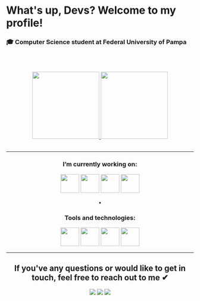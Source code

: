 # What's up, Devs? Welcome to my profile!
### 🎓 Computer Science student at Federal University of Pampa
</br></br>

<div align="center">
<a href="https://github.com/manoelargc">
  <img height="180em" src="https://github-readme-stats.vercel.app/api?username=manoelargc&show_icons=true&theme=dracula"/>
</a>
<a href="https://github.com/manoelargc">
  <img height="180em" src="https://github-readme-stats.vercel.app/api/top-langs/?username=manoelargc&layout=compact&show_icons=true&theme=dracula" />
</a>
</div>
</br>  

---

<div align="center">
  
### I’m currently working on:

<img src="https://cdn.jsdelivr.net/gh/devicons/devicon/icons/c/c-original.svg" width="50" height="50" /> <img 
src="https://cdn.jsdelivr.net/gh/devicons/devicon/icons/css3/css3-original.svg" width="50" height="50" /> <img 
src="https://cdn.jsdelivr.net/gh/devicons/devicon/icons/html5/html5-original.svg" width="50" height="50" /> <img 
src="https://cdn.jsdelivr.net/gh/devicons/devicon/icons/python/python-original.svg" width="50" height="50" /> 

•

### Tools and technologies:

<img src="https://cdn.jsdelivr.net/gh/devicons/devicon/icons/vscode/vscode-original.svg" width="50" height="50" /> <img src="https://cdn.jsdelivr.net/gh/devicons/devicon/icons/git/git-original.svg" width="50" height="50" /> <img
src="https://cdn.jsdelivr.net/gh/devicons/devicon/icons/photoshop/photoshop-plain.svg" width="50" height="50" /> <img
src="https://cdn.jsdelivr.net/gh/devicons/devicon/icons/figma/figma-original.svg" width="50" height="50" /> 






------

</div>

<div align="center">
<h2 style="text-align: center;">If you've any questions or would like to get in touch, feel free to reach out to me ✔ </h2>
  <a href="https://www.linkedin.com/in/manoelaresende" target="_blank"><img src="https://img.shields.io/badge/-LinkedIn-%230077B5?style=for-the-badge&logo=linkedin&logoColor=white" target="_blank"></a>
  <a href="https://instagram.com/manoelargc" target="_blank"><img src="https://img.shields.io/badge/-Instagram-%23E4405F?style=for-the-badge&logo=instagram&logoColor=white" target="_blank"></a>
  <a href = "mailto:manoelargc@gmail.com"><img src="https://img.shields.io/badge/Gmail-D14836?style=for-the-badge&logo=gmail&logoColor=white" target="_blank"></a>
</div>
<!--

Here are some ideas to get you started:

- 🔭 I’m currently working on ...
- 🌱 I’m currently learning ...
- 👯 I’m looking to collaborate on ...
- 🤔 I’m looking for help with ...
- 💬 Ask me about ...

-->

<!---
- I'm Manoela Resende, 19y
- Studying CS at UNIPAMPA since 2022.1
manoelargc/manoelargc is a ✨ special ✨ repository because its `README.md` (this file) appears on your GitHub profile.
You can click the Preview link to take a look at your changes.
--->
